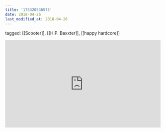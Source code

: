 ```yaml
---
title: '173320536575'
date: 2018-04-26
last_modified_at: 2018-04-26
---
```

tagged: [[Scooter]], [[H.P. Baxxter]], [[happy hardcore]]
<iframe allow="accelerometer; autoplay; clipboard-write; encrypted-media; gyroscope; picture-in-picture" allowfullscreen="" frameborder="0" height="281" id="youtube_iframe" src="https://www.youtube.com/embed/jk9rMH8H9QU?feature=oembed&amp;enablejsapi=1&amp;origin=https://safe.txmblr.com&amp;wmode=opaque" width="500"></iframe>